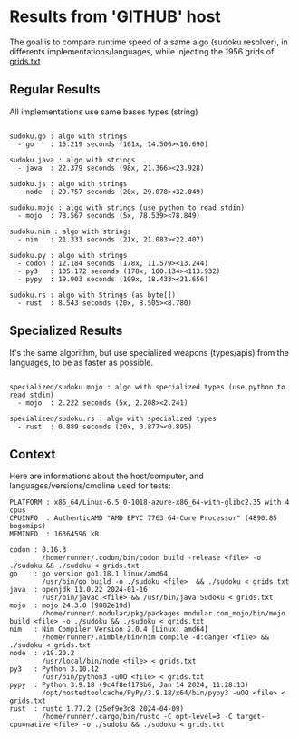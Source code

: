 # Results from 'GITHUB' host

The goal is to compare runtime speed of a same algo (sudoku resolver), in differents implementations/languages, while injecting the 1956 grids of [grids.txt](grids.txt)

## Regular Results

All implementations use same bases types (string)

```

sudoku.go : algo with strings
  - go    : 15.219 seconds (161x, 14.506><16.690)

sudoku.java : algo with strings
  - java  : 22.379 seconds (98x, 21.366><23.928)

sudoku.js : algo with strings
  - node  : 29.757 seconds (20x, 29.078><32.049)

sudoku.mojo : algo with strings (use python to read stdin)
  - mojo  : 78.567 seconds (5x, 78.539><78.849)

sudoku.nim : algo with strings
  - nim   : 21.333 seconds (21x, 21.083><22.407)

sudoku.py : algo with strings
  - codon : 12.184 seconds (178x, 11.579><13.244)
  - py3   : 105.172 seconds (178x, 100.134><113.932)
  - pypy  : 19.903 seconds (109x, 18.433><21.656)

sudoku.rs : algo with Strings (as byte[])
  - rust  : 8.543 seconds (20x, 8.505><8.780)

```

## Specialized Results

It's the same algorithm, but use specialized weapons (types/apis) from the languages, to be as faster as possible.

```

specialized/sudoku.mojo : algo with specialized types (use python to read stdin)
  - mojo  : 2.222 seconds (5x, 2.208><2.241)

specialized/sudoku.rs : algo with specialized types
  - rust  : 0.889 seconds (20x, 0.877><0.895)

```
## Context

Here are informations about the host/computer, and languages/versions/cmdline used for tests:
```
PLATFORM : x86_64/Linux-6.5.0-1018-azure-x86_64-with-glibc2.35 with 4 cpus
CPUINFO  : AuthenticAMD "AMD EPYC 7763 64-Core Processor" (4890.85 bogomips)
MEMINFO  : 16364596 kB

codon : 0.16.3
        /home/runner/.codon/bin/codon build -release <file> -o ./sudoku && ./sudoku < grids.txt
go    : go version go1.18.1 linux/amd64
        /usr/bin/go build -o ./sudoku <file>  && ./sudoku < grids.txt
java  : openjdk 11.0.22 2024-01-16
        /usr/bin/javac <file> && /usr/bin/java Sudoku < grids.txt
mojo  : mojo 24.3.0 (9882e19d)
        /home/runner/.modular/pkg/packages.modular.com_mojo/bin/mojo build <file> -o ./sudoku && ./sudoku < grids.txt
nim   : Nim Compiler Version 2.0.4 [Linux: amd64]
        /home/runner/.nimble/bin/nim compile -d:danger <file> && ./sudoku < grids.txt
node  : v18.20.2
        /usr/local/bin/node <file> < grids.txt
py3   : Python 3.10.12
        /usr/bin/python3 -uOO <file> < grids.txt
pypy  : Python 3.9.18 (9c4f8ef178b6, Jan 14 2024, 11:28:13)
        /opt/hostedtoolcache/PyPy/3.9.18/x64/bin/pypy3 -uOO <file> < grids.txt
rust  : rustc 1.77.2 (25ef9e3d8 2024-04-09)
        /home/runner/.cargo/bin/rustc -C opt-level=3 -C target-cpu=native <file> -o ./sudoku && ./sudoku < grids.txt

```


